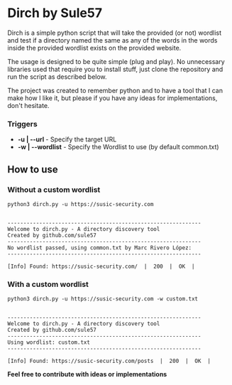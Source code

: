 # Dirch by Sule57

Dirch is a simple python script that will take the provided (or not) wordlist and test if a directory named the same as any of the words in the words inside the provided wordlist exists on the provided website.

The usage is designed to be quite simple (plug and play).
No unnecessary libraries used that require you to install stuff, just clone the repository and run the script as described below.

The project was created to remember python and to have a tool that I can make how I like it, but please if you have any ideas for implementations, don't hesitate.

### Triggers

* **-u | --url** - Specify the target URL
* **-w | --wordlist** - Specify the Wordlist to use (by default common.txt)

## How to use

### Without a custom wordlist

```
python3 dirch.py -u https://susic-security.com


-------------------------------------------------------------
Welcome to dirch.py - A directory discovery tool
Created by github.com/sule57
-------------------------------------------------------------
No wordlist passed, using common.txt by Marc Rivero López: 
-------------------------------------------------------------

[Info] Found: https://susic-security.com/  |  200  |  OK  |
```

### With a custom wordlist

```
python3 dirch.py -u https://susic-security.com -w custom.txt


-------------------------------------------------------------
Welcome to dirch.py - A directory discovery tool
Created by github.com/sule57
-------------------------------------------------------------
Using wordlist: custom.txt
-------------------------------------------------------------

[Info] Found: https://susic-security.com/posts  |  200  |  OK  |
```

**Feel free to contribute with ideas or implementations**
